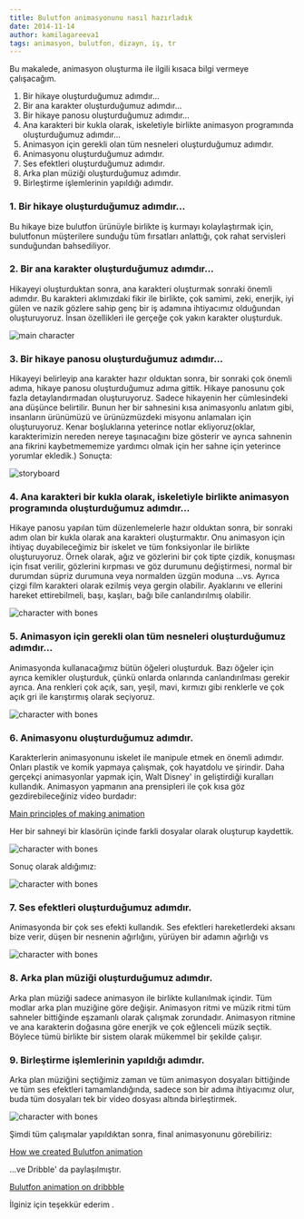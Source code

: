 ```yaml
---
title: Bulutfon animasyonunu nasıl hazırladık
date: 2014-11-14
author: kamilagareeva1
tags: animasyon, bulutfon, dizayn, iş, tr
---
```



Bu makalede, animasyon oluşturma ile ilgili kısaca bilgi vermeye çalışacağım.

1. Bir hikaye oluşturduğumuz adımdır...
2. Bir ana karakter oluşturduğumuz adımdır...
3. Bir hikaye panosu oluşturduğumuz adımdır...
4. Ana karakteri bir kukla olarak, iskeletiyle birlikte animasyon programında oluşturduğumuz adımdır...
5. Animasyon için gerekli olan tüm nesneleri oluşturduğumuz adımdır.
6. Animasyonu oluşturduğumuz adımdır.
7. Ses efektleri oluşturduğumuz adımdır.
8. Arka plan müziği oluşturduğumuz adımdır.
9. Birleştirme işlemlerinin yapıldığı adımdır.


### 1. Bir hikaye oluşturduğumuz adımdır...

Bu hikaye bize bulutfon ürünüyle birlikte iş kurmayı kolaylaştırmak için, bulutfonun müşterilere sunduğu tüm fırsatları anlattığı, çok rahat servisleri sunduğundan bahsediliyor.  

### 2. Bir ana karakter oluşturduğumuz adımdır...

Hikayeyi oluşturduktan sonra, ana karakteri oluşturmak sonraki önemli adımdır. Bu karakteri aklımızdaki fikir ile birlikte, çok samimi, zeki, enerjik, iyi gülen ve nazik gözlere sahip genç bir iş adamına ihtiyacımız olduğundan oluşturuyoruz. İnsan özellikleri ile gerçeğe çok yakın karakter oluşturduk. 

![main character](../assets/images/articles/2014-11-14-how-we-created-bulutfon-animation/2014-11-14-how-we-created-bulutfon-animation-character.jpg)

### 3. Bir hikaye panosu oluşturduğumuz adımdır...

Hikayeyi belirleyip ana karakter hazır olduktan sonra, bir sonraki çok önemli adıma, hikaye panosu oluşturduğumuz adıma gittik. Hikaye panosunu çok fazla detaylandırmadan oluşturuyoruz. Sadece hikayenin her cümlesindeki ana düşünce belirtilir. Bunun her bir sahnesini kısa animasyonlu anlatım gibi, insanların ürünümüzü ve ürünüzmüzdeki misyonu anlamaları için oluşturuyoruz. Kenar boşluklarına yeterince notlar ekliyoruz(oklar, karakterimizin nereden nereye taşınacağını bize gösterir ve ayrıca sahnenin ana fikrini kaybetmememize yardımcı olmak için her sahne için yeterince yorumlar ekledik.) Sonuçta:

![storyboard](../assets/images/articles/2014-11-14-how-we-created-bulutfon-animation/2014-11-14-how-we-created-bulutfon-animation-storyboard.jpg)

### 4. Ana karakteri bir kukla olarak, iskeletiyle birlikte animasyon programında oluşturduğumuz adımdır...

Hikaye panosu yapılan tüm düzenlemelerle hazır olduktan sonra, bir sonraki adım olan bir kukla olarak ana karakteri oluşturmaktır. Onu animasyon için ihtiyaç duyabileceğimiz bir iskelet ve tüm fonksiyonlar ile birlikte oluşturuyoruz. Örnek olarak, ağız ve gözlerini bir çok tipte çizdik, konuşması için fısat verilir, gözlerini kırpması ve göz durumunu değiştirmesi, normal bir durumdan süpriz durumuna veya normalden üzgün moduna ...vs. Ayrıca çizgi film karakteri olarak ezilmiş veya gergin olabilir. Ayaklarını ve ellerini hareket ettirebilmeli, başı, kaşları, bağı bile canlandırılmış olabilir.   

![character with bones](../assets/images/articles/2014-11-14-how-we-created-bulutfon-animation/2014-11-14-how-we-created-bulutfon-animation-bones.JPG)

### 5. Animasyon için gerekli olan tüm nesneleri oluşturduğumuz adımdır...

Animasyonda kullanacağımız bütün öğeleri oluşturduk. Bazı öğeler için ayrıca kemikler oluşturduk, çünkü onlarda onlarında canlandırılması gerekir ayrıca. Ana renkleri çok açık, sarı, yeşil, mavi, kırmızı gibi renklerle ve çok açık gri ile karıştırmış olarak seçiyoruz.    

![character with bones](../assets/images/articles/2014-11-14-how-we-created-bulutfon-animation/2014-11-14-how-we-created-bulutfon-animation-objects.JPG)

### 6. Animasyonu oluşturduğumuz adımdır.

Karakterlerin animasyonunu iskelet ile manipule etmek en önemli adımdır. Onları plastik ve komik yapmaya çalışmak, çok hayatdolu ve şirindir. Daha gerçekçi animasyonlar yapmak için, Walt Disney' in geliştirdiği kuralları kullandık.
Animasyon yapmanın ana prensipleri ile çok kısa göz gezdirebileceğiniz video burdadır:

 [Main principles of making animation ](http://www.youtube.com/watch?v=l-KtwW6eptM )
 
 Her bir sahneyi bir klasörün içinde farkli dosyalar olarak oluşturup kaydettik. 
 
 ![character with bones](../assets/images/articles/2014-11-14-how-we-created-bulutfon-animation/2014-11-14-how-we-created-bulutfon-animation-timeline.jpg)

Sonuç olarak aldığımız:

![character with bones](../assets/images/articles/2014-11-14-how-we-created-bulutfon-animation/2014-11-14-how-we-created-bulutfon-animation-story.jpg)


### 7. Ses efektleri oluşturduğumuz adımdır.

Animasyonda bir çok ses efekti kullandık. Ses efektleri hareketlerdeki aksanı bize verir, düşen bir nesnenin ağırlığını, yürüyen bir adamın ağırlığı vs 

![character with bones](/assets/images/articles/2014-11-14-how-we-created-bulutfon-animation/2014-11-14-how-we-created-bulutfon-animation-voice.jpg)

### 8. Arka plan müziği oluşturduğumuz adımdır.

Arka plan müziği sadece animasyon ile birlikte kullanılmak içindir. Tüm modlar arka plan muziğine göre değişir. Animasyon ritmi ve müzik ritmi tüm sahneler bittiğinde eşzamanlı olarak çalışmak zorundadır. Animasyon ritmine ve ana karakterin doğasına göre enerjik ve çok eğlenceli müzik seçtik. Böylece tümü birlikte bir sistem olarak mükemmel bir şekilde çalışır. 

### 9. Birleştirme işlemlerinin yapıldığı adımdır.

Arka plan müziğini seçtiğimiz zaman ve tüm animasyon dosyaları bittiğinde ve tüm ses efektleri tamamlandığında, sadece son bir adıma ihtiyacımız olur, buda tüm dosyaları tek bir video dosyası altında birleştirmek.

![character with bones](/assets/images/articles/2014-11-14-how-we-created-bulutfon-animation/2014-11-14-how-we-created-bulutfon-animation-merge.jpg)

Şimdi tüm çalışmalar yapıldıktan sonra, final animasyonunu görebiliriz: 

 [How we created Bulutfon animation](http://vimeo.com/102756655)

...ve Dribble' da paylaşılmıştır.

 [Bulutfon animation on dribbble](https://dribbble.com/shots/1676198-Bulutfon-Animation)


İlginiz için teşekkür ederim .

